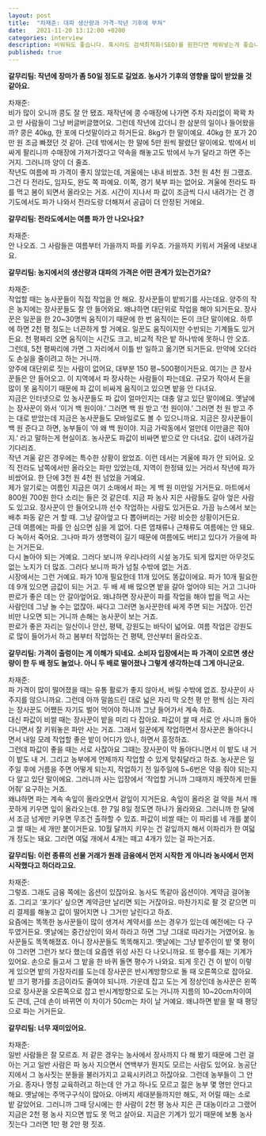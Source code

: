 ```yaml
---
layout: post
title:  "차재준: 대파 생산량과 가격-작년 기후에 부쳐"
date:   2021-11-20 13:12:00 +0200
categories: interview
description: 비워둬도 좋습니다. 혹시라도 검색최적화(SEO)를 원한다면 채워넣는게 좋습니다.
published: true
---
```

**갈무리팀: 작년에 장마가 좀 50일 정도로 길었죠. 농사가 기후의 영향을 많이 받았을 것 같아요.**  
   
차재준:  
비가 많이 오니까 콩도 잘 안 됐죠. 재작년에 콩 수매장에 나가면 주차 자리없이 꽉꽉 차고 만 사람들이 그냥 버글버글했어요. 그런데 작년에 갔더니 한 삼분의 일이나 들어왔을까? 콩은 40kg, 한 포에 다섯말이라고 하거든요. 8kg가 한 말이예요. 40kg 한 포가 20만 원 조금 빠졌던 것 같아. 근데 밖에서는 한 말에 5만 원씩 팔렸단 말이에요. 밖에서 비싸게 팔리니까 수매장에 가져가겠다고 약속을 해놓고도 밖에서 누가 달라고 하면 주는 거지. 그러니까 양이 더 줄죠.  
작년도 여름에 파 가격이 좋지 않았는데, 겨울에는 내내 비쌌죠. 3천 원 4천 원 그랬죠. 그건 다 전라도, 임자도, 완도 쪽 파예요. 이쪽, 경기 북부 파는 없어요. 겨울에 전라도 파를 먹고 봄이 되면서 올라오는 거죠. 시간이 지나서 파 값이 조금씩 다시 내려가는 건 경기도에서도 파가 나와서 전라도랑 더해져서 공급이 더 안정된 거에요.  
   
**갈무리팀: 전라도에서는 여름 파가 안 나오나요?**
   
차재준:  
안 나오죠. 그 사람들은 여름부터 가을까지 파를 키우죠. 가을까지 키워서 겨울에 내보내요.  
  

**갈무리팀: 농지에서의 생산량과 대파의 가격은 어떤 관계가 있는건가요?**  

차재준:  
작업할 때는 농사꾼들이 직접 작업을 안 해요. 장사꾼들이 밭뙤기를 사는데요. 양주의 작은 농지에는 장사꾼들도 잘 안 들어와요. 왜냐하면 대단위로 작업을 해야 되거든요. 장사꾼은 일꾼을 한 20~30명씩 움직이기 때문에 한 번 움직이는 돈이 크단 말이에요. 하루에 하면 2천 평 정도는 너끈하게 할 거예요. 일꾼도 움직이지만 수반되는 기계들도 있거든요. 천 평짜리 오면 움직이는 시간도 크고, 비교적 작은 밭 하나밖에 못하니 안 오죠. 그런데, 5천 평짜리에 가면 그 자리에서 이틀 반 일하고 옮기면 되거든요. 만약에 오더라도 손실을 줄이려고 하는 거니까.  
양주에 대단위로 짓는 사람이 없어요, 대부분 150 평~500평이거든요. 여기는 큰 장사꾼들은 안 들어오고. 이 지역에서 파 장사하는 사람들이 파는데요. 규모가 작아서 돈을 많이 못 움직이기 때문에 파 값이 비싸게 움직이고 있으면 밭을 안 다녀요.  
지금은 인터넷으로 있 농사꾼들도 파 값이 얼마인지는 대충 알고 있단 말이에요. 옛날에는 장사꾼이 와서 ‘이거 백 원이야.’ 그러면 백 원 받고 ‘천 원이야.’ 그러면 천 원 받고 주는 대로 받았는데 지금은 농사꾼들도 모바일로도 볼 수 있으니까요. 지금은 장사꾼들이 백 원 준다고 하면, 농부들이 ‘야 왜 백 원이야. 지금 가락동에서 얼만데 이만큼은 줘야지.’ 라고 말하는게 현실이죠. 농사꾼도 파값이 비싸면 밭으로 안 다녀요. 값이 내려가길 기다리죠.  
작년 겨울 같은 경우에는 특수한 상황이 왔었죠. 이런 데서는 겨울에 파가 안 되어요. 오직 전라도 남쪽에서만 올라오는 파만 있었는데, 지역이 한정돼 있는 거라서 작년에 파가 비쌌어요. 한 단에 3천 원 4천 원 넘었을 거예요.  
제가 알기로는 여름인 지금은 여기 소매에서 파는 게 백 원 미만일 거거든요. 마트에서 800원 700원 한다 소리는 들은 것 같은데. 지금 파 농사 지은 사람들도 갈아 엎은 사람도 있고요. 장사꾼이 안 들어오니까 선수 작업하는 사람도 있거든요. 가끔 뉴스에서 보는 배추 파동 같은 거 할 때. 그냥 갈아엎고 다 뽑아버리는 거랑 비슷한 상황이거든요.  
근데 여름에는 파를 안 심으면 심을 게 없어. 다른 엽채류나 근채류도 여름에는 안 돼요. 다 녹아서 죽어요. 그나마 파가 생명력이 길기 때문에 여름에도 버티고 있다가 가을에 파는 거거든요.  
다시 놀아야 되는 거예요. 그러다 보니까 우리나라의 시설 농가도 되게 많지만 아무것도 없는 노지가 더 많죠. 그러다 보니까 파가 넘칠 수밖에 없는 거죠.  
시장에서는 그런 거예요. 파가 10개 필요한데 11개 있어도 똥값이에요. 파가 10개 필요한데 9개 있으면 금값이 되는 거고. 두 배 세 배 많으면 밭을 갈아 엎어야 되는 거고 그나마 판로가 좋은 데는 안 갈아엎어요.   왜냐하면 장사꾼이 파를 작업을 해야 밥을 먹고 사는 사람인데 그냥 놀 수는 없잖아. 싸다고 그러면 농사꾼한테 싸게 주면 되는 거잖아. 인건비만 나오면 되는 거니까 손해는 농사꾼이 보는 거죠.  
판로가 좋은 자리는 일산이나 안산, 평택, 강원도는 바닥이 넓어요. 여름 작업은 강원도로 많이 들어가서 하고 봄부터 작업하는 건 평택, 안산부터 올라오죠.  
   
**갈무리팀: 가격이 출렁이는 게 이해가 되네요. 소비자 입장에서는 파 가격이 오르면 생산량이 한 두 배 정도 늘었나. 아니 두 배로 떨어졌나 그렇게 생각하는데 그게 아니군요.**  
   
차재준:  
파 가격이 많이 떨어졌을 때는 유통 활로가 좋지 않아서, 버릴 수밖에 없죠. 장사꾼이 사주지를 않으니까요. 그런데 아까 말씀드린 대로 넓은 자리 막 오천 평 만 평씩 심는 자리는 장사꾼도 어쨌든 자기도 벌어 먹어야 하니까 그냥 들어가서 계속 하죠.  
대신 파값이 비쌀 때는 장사꾼이 밭을 미리 다 잡아요. 파값이 쌀 때 서로 안 사니까 돌아다니면서 잘 키워놓은 파만 사는 거죠. 그래서 일꾼에게 작업하면서 장사꾼은 돌아다니면서 내일 모레 작업할 좋은 밭이 어디가 있나, 하면서 흥정하죠.  
그런데 파값이 좋을 때는 서로 사잖아요 그때는 장사꾼이 막 돌아다니면서 이 밭도 내 거 이 밭도 내 거. 그리고 농부에게 언제까지 작업할 수 있게 맞춰달라고 하죠. 농사꾼은 일주일 후에 거름을 주면 어떻게 되는지, 작업하기 전 일주일에 5~6번은 약을 줘야 되는지 다 알고 있단 말이에요. 그러니까 사는 입장에서 ‘작업할 거니까 그때까지 깨끗하게 만들어줘’ 요구하는 거죠.  
왜냐하면 파는 계속 속잎이 올라오면서 겉잎이 지거든요. 속잎이 올라온 걸 약을 쳐서 깨끗하게 키우면 잎이 올라오는데. 한 7일 8일 정도면 하나가 올라와요. 그러니까 한 달에서 조금 넘게만 키우면 무조건 출하할 수 있죠. 파값이 비쌀 때는 이 파리를 네 개를 붙이고 쌀 때는 세 개만 붙이거든요. 10월 달까지 키우는 건 겉잎까지 해서 이파리가 한 여덟 개 정도는 돼요. 그러면 여덟 개에서 4개는 떼고 4개가 있는 걸 파는거죠.  
   
**갈무리팀: 이런 종류의 선물 거래가 원래 금융에서 먼저 시작한 게 아니라 농사에서 먼저 시작했다고 하더라고요.**  
   
차재준:  
그렇죠. 그래도 금융 쪽에는 옵션이 있잖아요. 농사도 똑같아 옵션이야. 계약금 걸어놓죠. 그리고 ‘포기다’ 싶으면 계약금만 날리면 되는 거잖아요. 마찬가지로 팔 것 같으면 미리 결제를 해놓고 값이 떨어지면 나 그거만 날린다고 하죠.  
요즘에는 똑똑한 농사꾼들이 많이 생겨서 계약서를 쓰는 경우가 있는데 예전에는 다 구두였거든요. 옛날에는 중간상인이 와서 하라고 하면 그냥 그대로 따라가는 거였어요. 농사꾼들도 똑똑해졌죠. 아니 장사꾼들도 똑똑해지고. 옛날에는 그냥 밭주인이 밭 몇 평이야 그러면 그런가 보다 했는데 요즘엔 위성 사진 다 나오니까요. 또 평수를 재는 기계가 있어요. 손으로 들고서 그 밭을 한 바퀴 돌면 평수가 나와요. 되게 웃긴 건 이 밭이 이렇게 있으면 밭의 가장자리를 도는데 장사꾼은 반시계방향으로 돌 때 오른쪽으로 잡아요.  
밭 크기 평가를 조금이라도 줄여야 되니까. 가운데 잡고 도는 게 정상인데 농사꾼은 왼쪽으로 장사꾼을 오른쪽으로 잡고 반시계방향으로 도는 거니까 지름의 10~20cm차이여도 큰데, 근데 손이 바뀌면 이 차이가 50cm는 차이 날 거예요. 왜냐하면 밭을 팔 때 평당으로 파는 거거든요.  
   
**갈무리팀: 너무 재미있어요.**  
   
차재준:  
일반 사람들은 잘 모르죠. 저 같은 경우는 농사에서 장사까지 다 해 봤기 때문에 그런 걸 아는 거고 일반 사람은 파 농사 지으면서 연백부가 뭔지도 모르는 사람도 있어요. 농공단지에서 그 농사짓는 분들을 불러가지고 교육시키려고 하잖아요. 그런데 농부들이 그 안 가요. 종자나 명칭 교육하려고 하는데 안 가고 하나도 모르고 젊은 농부 몇 명만 안다고 해요. 옛날에는 주먹구구식이 많아요. 아버지 세대분들까지만 해도, 저 어릴 때는 소로 밭 갈았어요. 그러니까 그때 당시에는 한 사람이 2천 평 농사 지은 큰 대농이라고 그랬어 지금은 2천 평 농사 지으면 밥도 못 먹고 살아요. 지금은 기계가 있기 때문에 보통 농사 짓는다 그러면 1만 평 2만 평 짓죠.  
